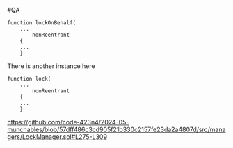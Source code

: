 #QA
```solidity
function lockOnBehalf(
	...
        nonReentrant 
    {
    ...
    }

```

There is another instance here

```solidity
function lock(
	...
        nonReentrant 
    {
	...
    }
```
https://github.com/code-423n4/2024-05-munchables/blob/57dff486c3cd905f21b330c2157fe23da2a4807d/src/managers/LockManager.sol#L275-L309